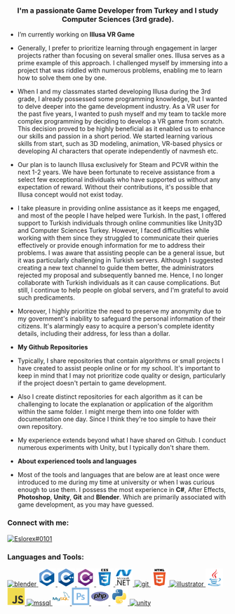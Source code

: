 
<h3 align="center">I'm a passionate Game Developer from Turkey and I study Computer Sciences (3rd grade). </h3>

- I’m currently working on **Illusa VR Game**
- Generally, I prefer to prioritize learning through engagement in larger projects rather than focusing on several smaller ones. Illusa serves as a prime example of this approach. I challenged myself by immersing into a project that was riddled with numerous problems, enabling me to learn how to solve them one by one. 

- When I and my classmates started developing Illusa during the 3rd grade, I already possessed some programming knowledge, but I wanted to delve deeper into the game development industry. As a VR user for the past five years, I wanted to push myself and my team to tackle more complex programming by deciding to develop a VR game from scratch. This decision proved to be highly beneficial as it enabled us to enhance our skills and passion in a short period. We started learning various skills from start, such as 3D modeling, animation, VR-based physics or developing AI characters that operate independently of navmesh etc.

- Our plan is to launch Illusa exclusively for Steam and PCVR within the next 1-2 years. We have been fortunate to receive assistance from a select few exceptional individuals who have supported us without any expectation of reward. Without their contributions, it's possible that Illusa concept would not exist today.

- I take pleasure in providing online assistance as it keeps me engaged, and most of the people I have helped were Turkish. In the past, I offered support to Turkish individuals through online communities like Unity3D and Computer Sciences Turkey. However, I faced difficulties while working with them since they struggled to communicate their queries effectively or provide enough information for me to address their problems. I was aware that assisting people can be a general issue, but it was particularly challenging in Turkish servers.  Although I suggested creating a new text channel to guide them better, the administrators rejected my proposal and subsequently banned me. Hence, I no longer collaborate with Turkish individuals as it can cause complications. But still, I continue to help people on global servers, and I'm grateful to avoid such predicaments.

- Moreover, I highly prioritize the need to preserve my anonymity due to my government's inability to safeguard the personal information of their citizens. It's alarmingly easy to acquire a person's complete identity details, including their address, for less than a dollar.

- **My Github Repositories**
- Typically, I share repositories that contain algorithms or small projects I have created to assist people online or for my school. It's important to keep in mind that I may not prioritize code quality or design, particularly if the project doesn't pertain to game development. 
- Also I create distinct repositories for each algorithm as it can be challenging to locate the explanation or application of the algorithm within the same folder. I might merge them into one folder with documentation one day. Since I think they're too simple to have their own repository. 
- My experience extends beyond what I have shared on Github. I conduct numerous experiments with Unity, but I typically don't share them.

- **About experienced tools and languages**
- Most of the tools and languages that are below are at least once were introduced to me during my time at university or when I was curious enough to use them. I possess the most experience in **C#**, After Effects, **Photoshop**, **Unity**, **Git** and **Blender**. Which are primarily associated with game development, as you may have guessed.
<h3 align="left">Connect with me:</h3>
<p align="left">
<a href="https://discord.gg/Eslorex#0101" target="blank"><img align="center" src="https://raw.githubusercontent.com/rahuldkjain/github-profile-readme-generator/master/src/images/icons/Social/discord.svg" alt="Eslorex#0101" height="30" width="40" /></a>
</p>

<h3 align="left">Languages and Tools:</h3>
<p align="left"> <a href="https://www.blender.org/" target="_blank" rel="noreferrer"> <img src="https://download.blender.org/branding/community/blender_community_badge_white.svg" alt="blender" width="40" height="40"/> </a> <a href="https://www.cprogramming.com/" target="_blank" rel="noreferrer"> <img src="https://raw.githubusercontent.com/devicons/devicon/master/icons/c/c-original.svg" alt="c" width="40" height="40"/> </a> <a href="https://www.w3schools.com/cpp/" target="_blank" rel="noreferrer"> <img src="https://raw.githubusercontent.com/devicons/devicon/master/icons/cplusplus/cplusplus-original.svg" alt="cplusplus" width="40" height="40"/> </a> <a href="https://www.w3schools.com/cs/" target="_blank" rel="noreferrer"> <img src="https://raw.githubusercontent.com/devicons/devicon/master/icons/csharp/csharp-original.svg" alt="csharp" width="40" height="40"/> </a> <a href="https://www.w3schools.com/css/" target="_blank" rel="noreferrer"> <img src="https://raw.githubusercontent.com/devicons/devicon/master/icons/css3/css3-original-wordmark.svg" alt="css3" width="40" height="40"/> </a> <a href="https://dotnet.microsoft.com/" target="_blank" rel="noreferrer"> <img src="https://raw.githubusercontent.com/devicons/devicon/master/icons/dot-net/dot-net-original-wordmark.svg" alt="dotnet" width="40" height="40"/> </a> <a href="https://git-scm.com/" target="_blank" rel="noreferrer"> <img src="https://www.vectorlogo.zone/logos/git-scm/git-scm-icon.svg" alt="git" width="40" height="40"/> </a> <a href="https://www.w3.org/html/" target="_blank" rel="noreferrer"> <img src="https://raw.githubusercontent.com/devicons/devicon/master/icons/html5/html5-original-wordmark.svg" alt="html5" width="40" height="40"/> </a> <a href="https://www.adobe.com/in/products/illustrator.html" target="_blank" rel="noreferrer"> <img src="https://www.vectorlogo.zone/logos/adobe_illustrator/adobe_illustrator-icon.svg" alt="illustrator" width="40" height="40"/> </a> <a href="https://www.java.com" target="_blank" rel="noreferrer"> <img src="https://raw.githubusercontent.com/devicons/devicon/master/icons/java/java-original.svg" alt="java" width="40" height="40"/> </a> <a href="https://developer.mozilla.org/en-US/docs/Web/JavaScript" target="_blank" rel="noreferrer"> <img src="https://raw.githubusercontent.com/devicons/devicon/master/icons/javascript/javascript-original.svg" alt="javascript" width="40" height="40"/> </a> <a href="https://www.microsoft.com/en-us/sql-server" target="_blank" rel="noreferrer"> <img src="https://www.svgrepo.com/show/303229/microsoft-sql-server-logo.svg" alt="mssql" width="40" height="40"/> </a> <a href="https://www.mysql.com/" target="_blank" rel="noreferrer"> <img src="https://raw.githubusercontent.com/devicons/devicon/master/icons/mysql/mysql-original-wordmark.svg" alt="mysql" width="40" height="40"/> </a> <a href="https://www.photoshop.com/en" target="_blank" rel="noreferrer"> <img src="https://raw.githubusercontent.com/devicons/devicon/master/icons/photoshop/photoshop-line.svg" alt="photoshop" width="40" height="40"/> </a> <a href="https://www.php.net" target="_blank" rel="noreferrer"> <img src="https://raw.githubusercontent.com/devicons/devicon/master/icons/php/php-original.svg" alt="php" width="40" height="40"/> </a> <a href="https://www.python.org" target="_blank" rel="noreferrer"> <img src="https://raw.githubusercontent.com/devicons/devicon/master/icons/python/python-original.svg" alt="python" width="40" height="40"/> </a> <a href="https://unity.com/" target="_blank" rel="noreferrer"> <img src="https://www.vectorlogo.zone/logos/unity3d/unity3d-icon.svg" alt="unity" width="40" height="40"/> </a> </p>


